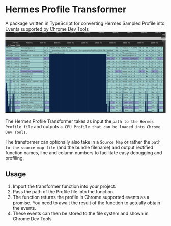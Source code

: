 # Hermes Profile Transformer

A package written in TypeScript for converting Hermes Sampled Profile into Events supported by Chrome Dev Tools
![Demo Profile](./assets/convertedProfile.png)

The Hermes Profile Transformer takes as input the `path to the Hermes Profile file` and outputs `a CPU Profile that can be loaded into Chrome Dev Tools`.

The transformer can optionally also take in a `Source Map` or rather the `path to the source map file` (and the bundle filename) and output rectified function names, line and column numbers to facilitate easy debugging and profiling.

## Usage

1. Import the transformer function into your project.
2. Pass the path of the Profile file into the function.
3. The function returns the profile in Chrome supported events as a promise. You need to await the result of the function to actually obtain the events.
4. These events can then be stored to the file system and shown in Chrome Dev Tools.
